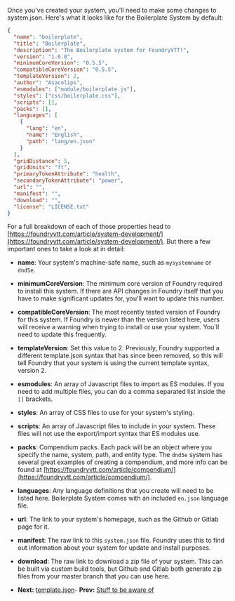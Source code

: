 ---
---
Once you've created your system, you'll need to make some changes to system.json. Here's what it looks like for the Boilerplate System by default:

<!--- {% raw %} --->

```json
{
  "name": "boilerplate",
  "title": "Boilerplate",
  "description": "The Boilerplate system for FoundryVTT!",
  "version": "1.0.0",
  "minimumCoreVersion": "0.5.5",
  "compatibleCoreVersion": "0.5.5",
  "templateVersion": 2,
  "author": "Asacolips",
  "esmodules": ["module/boilerplate.js"],
  "styles": ["css/boilerplate.css"],
  "scripts": [],
  "packs": [],
  "languages": [
    {
      "lang": "en",
      "name": "English",
      "path": "lang/en.json"
    }
  ],
  "gridDistance": 5,
  "gridUnits": "ft",
  "primaryTokenAttribute": "health",
  "secondaryTokenAttribute": "power",
  "url": "",
  "manifest": "",
  "download": "",
  "license": "LICENSE.txt"
}
```

<!--- {% endraw %} --->

For a full breakdown of each of those properties head to [https://foundryvtt.com/article/system-development/](https://foundryvtt.com/article/system-development/). But there a few important ones to take a look at in detail:

- **name**: Your system's machine-safe name, such as `mysystemname` or `dnd5e`.
- **minimumCoreVersion**: The minimum core version of Foundry required to install this system. If there are API changes in Foundry itself that you have to make significant updates for, you'll want to update this number.
- **compatibleCoreVersion**: The most recently tested version of Foundry for this system. If Foundry is newer than the version listed here, users will receive a warning when trying to install or use your system. You'll need to update this frequently.
- **templateVersion**: Set this value to 2. Previously, Foundry supported a different template.json syntax that has since been removed, so this will tell Foundry that your system is using the current template syntax, version 2.
- **esmodules**: An array of Javascript files to import as ES modules. If you need to add multiple files, you can do a comma separated list inside the `[]` brackets.
- **styles**: An array of CSS files to use for your system's styling.
- **scripts**: An array of Javascript files to include in your system. These files will not use the export/import syntax that ES modules use.
- **packs**: Compendium packs. Each pack will be an object where you specify the name, system, path, and entity type. The `dnd5e` system has several great examples of creating a compendium, and more info can be found at [https://foundryvtt.com/article/compendium/](https://foundryvtt.com/article/compendium/).
- **languages**: Any language definitions that you create will need to be listed here. Boilerplate System comes with an included `en.json` language file.
- **url**: The link to your system's homepage, such as the Github or Gitlab page for it.
- **manifest**: The raw link to this `system.json` file. Foundry uses this to find out information about your system for update and install purposes.
- **download**: The raw link to download a zip file of your system. This can be built via custom build tools, but Github and Gitlab both generate zip files from your master branch that you can use here.

- **Next:** [template.json](https://foundry-vtt-community.github.io/wiki/SD04-template.json)- **Prev:** [Stuff to be aware of](https://foundry-vtt-community.github.io/wiki/SD02-stuff-to-be-aware-of)
